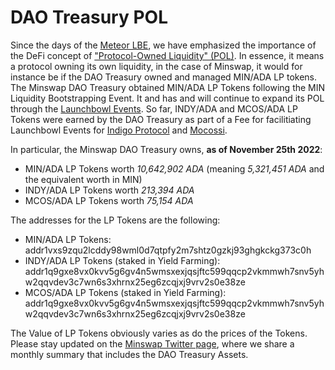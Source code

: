 # DAO Treasury POL

Since the days of the [Meteor LBE](https://minswap-labs.medium.com/meteor-lbe-mainnet-launch-yield-farming-more-f73c6c2a8b37), we have emphasized the importance of the DeFi concept of ["Protocol-Owned Liquidity" (POL)](https://thedefiant.io/what-is-defi-20/). In essence, it means a protocol owning its own liquidity, in the case of Minswap, it would for instance be if the DAO Treasury owned and managed MIN/ADA LP tokens. The Minswap DAO Treasury obtained MIN/ADA LP Tokens following the MIN Liquidity Bootstrapping Event. It and has and will continue to expand its POL through the [Launchbowl Events](https://minswap-labs.medium.com/introducing-the-minswap-launch-bowl-a5db8266345c). So far, INDY/ADA and MCOS/ADA LP Tokens were earned by the DAO Treasury as part of a Fee for facilitiating Launchbowl Events for [Indigo Protocol](https://twitter.com/Indigo\_protocol) and [Mocossi](https://twitter.com/officialmocossi).

In particular, the Minswap DAO Treasury owns, **as of November 25th 2022**:

* MIN/ADA LP Tokens worth _10,642,902 ADA_ (meaning _5,321,451 ADA_ and the equivalent worth in MIN)
* INDY/ADA LP Tokens worth _213,394 ADA_
* MCOS/ADA LP Tokens worth _75,154 ADA_

The addresses for the LP Tokens are the following:

* MIN/ADA LP Tokens: addr1vxs9zqu2lcddy98wml0d7qtpfy2m7shtz0gzkj93ghgkckg373c0h
* INDY/ADA LP Tokens (staked in Yield Farming): addr1q9gxe8vx0kvv5g6gv4n5wmsxexjqsjftc599qqcp2vkmmwh7snv5yhw2qqvdev3c7wn6s3xhrnx25eg6zcqjxj9vrv2s0e38ze
* MCOS/ADA LP Tokens (staked in Yield Farming): addr1q9gxe8vx0kvv5g6gv4n5wmsxexjqsjftc599qqcp2vkmmwh7snv5yhw2qqvdev3c7wn6s3xhrnx25eg6zcqjxj9vrv2s0e38ze

The Value of LP Tokens obviously varies as do the prices of the Tokens. Please stay updated on the [Minswap Twitter page](https://twitter.com/MinswapDEX), where we share a monthly summary that includes the DAO Treasury Assets.

